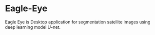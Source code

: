 # Eagle-Eye
Eagle Eye is Desktop application for segmentation satellite images using deep learning model U-net.
